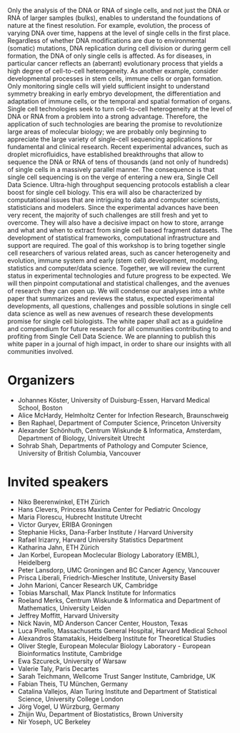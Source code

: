 Only the analysis of the DNA or RNA of single cells, and not just the DNA or RNA of larger samples (bulks), enables to understand the foundations of nature at the finest resolution.
For example, evolution, the process of varying DNA over time, happens at the level of single cells in the first place.
Regardless of whether DNA modifications are due to environmental (somatic) mutations, DNA replication during cell division or during germ cell formation, the DNA of only single cells is affected.
As for diseases, in particular cancer reflects an (aberrant) evolutionary process that yields a high degree of cell-to-cell heterogeneity.
As another example, consider developmental processes in stem cells, immune cells or organ formation.
Only monitoring single cells will yield sufficient insight to understand symmetry breaking in early embryo development, the differentiation and adaptation of immune cells, or the temporal and spatial formation of organs.
Single cell technologies seek to turn cell-to-cell heterogeneity at the level of DNA or RNA from a problem into a strong advantage.
Therefore, the application of such technologies are bearing the promise to revolutionize large areas of molecular biology; we are probably only beginning to appreciate the large variety of single-cell sequencing applications for fundamental and clinical research.
Recent experimental advances, such as droplet microfluidics, have established breakthroughs that allow to sequence the DNA or RNA of tens of thousands (and not only of hundreds) of single cells in a massively parallel manner.
The consequence is that single cell sequencing is on the verge of entering a new era, Single Cell Data Science.
Ultra-high throughput sequencing protocols establish a clear boost for single cell biology.
This era will also be characterized by computational issues that are intriguing to data and computer scientists, statisticians and modelers.
Since the experimental advances have been very recent, the majority of such challenges are still fresh and yet to overcome.
They will also have a decisive impact on how to store, arrange and what and when to extract from single cell based fragment datasets.
The development of statistical frameworks, computational infrastructure and support are required.
The goal of this workshop is to bring together single cell researchers of various related areas, such as cancer heterogeneity and evolution, immune system and early (stem cell) development, modeling, statistics and computer/data science.
Together, we will review the current status in experimental technologies and future progress to be expected.
We will then pinpoint computational and statistical challenges, and the avenues of research they can open up.
We will condense our analyses into a white paper that summarizes and reviews the status, expected experimental developments, all questions, challenges and possible solutions in single cell data science as well as new avenues of research these developments promise for single cell biologists.
The white paper shall act as a guideline and compendium for future research for all communities contributing to and profiting from Single Cell Data Science.
We are planning to publish this white paper in a journal of high impact, in order to share our insights with all communities involved.

# Organizers
* Johannes Köster, University of Duisburg-Essen, Harvard Medical School, Boston
* Alice McHardy, Helmholtz Center for Infection Research, Braunschweig
* Ben Raphael, Department of Computer Science, Princeton University
* Alexander Schönhuth, Centrum Wiskunde & Informatica, Amsterdam, Department of Biology, Universiteit Utrecht
* Sohrab Shah, Departments of Pathology and Computer Science, University of British Columbia, Vancouver

# Invited speakers

* Niko Beerenwinkel, ETH Zürich
* Hans Clevers, Princess Maxima Center for Pediatric Oncology
* Maria Florescu, Hubrecht Institute Utrecht
* Victor Guryev, ERIBA Groningen
* Stephanie Hicks, Dana-Farber Institute / Harvard University​ 
* Rafael Irizarry, Harvard University Statistics Department
* Katharina Jahn, ETH Zürich
* Jan Korbel, European Moclecular Biology Laboratory (EMBL), Heidelberg 
* Peter Lansdorp, UMC Groningen and BC Cancer Agency, Vancouver
* Prisca Liberali, Friedrich-Miescher Institute, University Basel
* John Marioni, Cancer Research UK, Cambridge
* Tobias Marschall, Max Planck Institute for Informatics
* Roeland Merks, Centrum Wiskunde & Informatica and Department of Mathematics, University Leiden
* Jeffrey Moffitt, Harvard University
* Nick Navin, MD Anderson Cancer Center, Houston, Texas
* Luca Pinello, Massachusetts General Hospital, Harvard Medical School
* Alexandros Stamatakis, Heidelberg Institute for Theoretical Studies
* Oliver Stegle, European Molecular Biology Laboratory - European Bioinformatics Institute, Cambridge
* Ewa Szcureck, University of Warsaw
* Valerie Taly, Paris Decartes
* Sarah Teichmann, Wellcome Trust Sanger Institute, Cambridge, UK
* Fabian Theis, TU München, Germany
* Catalina Vallejos, Alan Turing Institute and Department of Statistical Science, University College London
* Jörg Vogel, U Würzburg, Germany
* Zhijin Wu, Department of Biostatistics, Brown University
* Nir Yoseph, UC Berkeley
